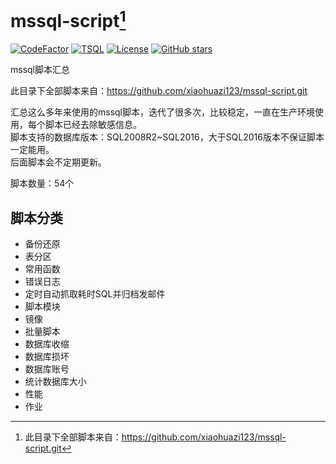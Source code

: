 # mssql-script[^1]

[![CodeFactor](https://www.codefactor.io/repository/github/xiaohuazi123/mssql-script/badge)](https://www.codefactor.io/repository/github/xiaohuazi123/mssql-script)
[![TSQL](https://img.shields.io/badge/language-TSQL-blue.svg "TSQL")](https://zh.wikipedia.org/wiki/Transact-SQL)
[![License](https://img.shields.io/badge/License-Apache%202.0-blue.svg "Apache2.0")](https://github.com/xiaohuazi123/mssql-script/blob/master/LICENSE)
[![GitHub stars](https://img.shields.io/github/stars/xiaohuazi123/mssql-script.svg?label=Stars&logo=github "stars")](https://github.com/xiaohuazi123/mssql-script)

mssql脚本汇总

此目录下全部脚本来自：<https://github.com/xiaohuazi123/mssql-script.git>

汇总这么多年来使用的mssql脚本，迭代了很多次，比较稳定，一直在生产环境使用，每个脚本已经去除敏感信息。  
脚本支持的数据库版本：SQL2008R2~SQL2016，大于SQL2016版本不保证脚本一定能用。  
后面脚本会不定期更新。

脚本数量：54个

## 脚本分类

- 备份还原
- 表分区
- 常用函数
- 错误日志
- 定时自动抓取耗时SQL并归档发邮件
- 脚本模块
- 镜像
- 批量脚本
- 数据库收缩
- 数据库损坏
- 数据库账号
- 统计数据库大小
- 性能
- 作业

[^1]: 此目录下全部脚本来自：https://github.com/xiaohuazi123/mssql-script.git
